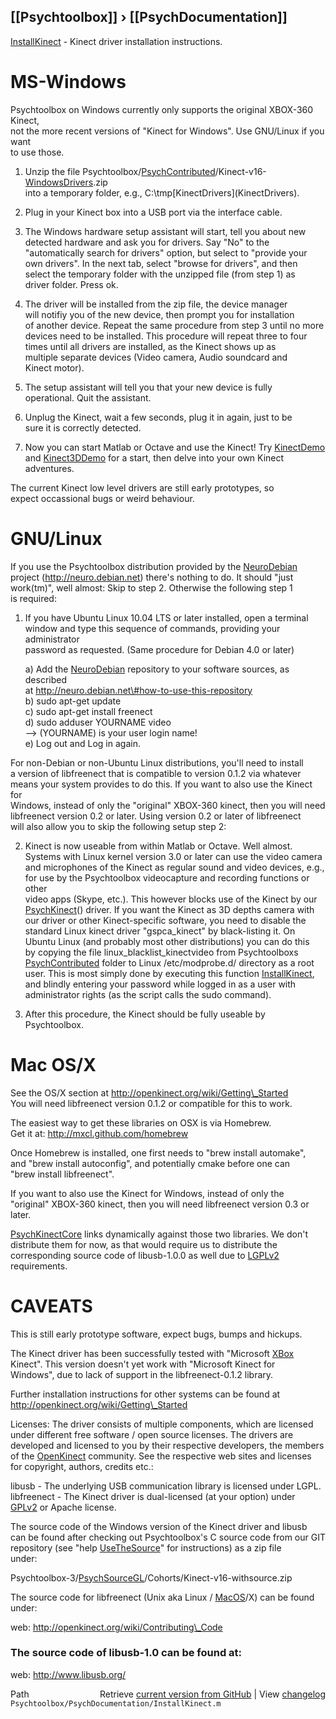 ## [[Psychtoolbox]] &#8250; [[PsychDocumentation]]

[InstallKinect](InstallKinect) - Kinect driver installation instructions.  
  
# MS-Windows  
  
Psychtoolbox on Windows currently only supports the original XBOX-360 Kinect,  
not the more recent versions of "Kinect for Windows". Use GNU/Linux if you want  
to use those.  
  
1. Unzip the file Psychtoolbox/[PsychContributed](PsychContributed)/Kinect-v16-[WindowsDrivers](WindowsDrivers).zip  
   into a temporary folder, e.g., C:\tmp\[KinectDrivers](KinectDrivers).  
  
2. Plug in your Kinect box into a USB port via the interface cable.  
  
3. The Windows hardware setup assistant will start, tell you about new  
   detected hardware and ask you for drivers. Say "No" to the  
   "automatically search for drivers" option, but select to "provide your  
   own drivers". In the next tab, select "browse for drivers", and then  
   select the temporary folder with the unzipped file (from step 1) as  
   driver folder. Press ok.  
  
4. The driver will be installed from the zip file, the device manager  
   will notifiy you of the new device, then prompt you for installation  
   of another device. Repeat the same procedure from step 3 until no more  
   devices need to be installed. This procedure will repeat three to four  
   times until all drivers are installed, as the Kinect shows up as  
   multiple separate devices (Video camera, Audio soundcard and  
   Kinect motor).  
  
5. The setup assistant will tell you that your new device is fully  
   operational. Quit the assistant.  
  
6. Unplug the Kinect, wait a few seconds, plug it in again, just to be  
   sure it is correctly detected.  
  
7. Now you can start Matlab or Octave and use the Kinect! Try [KinectDemo](KinectDemo)  
   and [Kinect3DDemo](Kinect3DDemo) for a start, then delve into your own Kinect adventures.  
  
The current Kinect low level drivers are still early prototypes, so  
expect occassional bugs or weird behaviour.  
  
  
# GNU/Linux  
  
If you use the Psychtoolbox distribution provided by the [NeuroDebian](NeuroDebian)  
project (http://neuro.debian.net) there's nothing to do. It should "just  
work(tm)", well almost: Skip to step 2. Otherwise the following step 1  
is required:  
  
1. If you have Ubuntu Linux 10.04 LTS or later installed, open a terminal  
window and type this sequence of commands, providing your administrator  
password as requested. (Same procedure for Debian 4.0 or later)  
  
   a) Add the [NeuroDebian](NeuroDebian) repository to your software sources, as described  
      at http://neuro.debian.net\#how-to-use-this-repository  
   b) sudo apt-get update  
   c) sudo apt-get install freenect  
   d) sudo adduser YOURNAME video  
      --\> (YOURNAME) is your user login name!  
   e) Log out and Log in again.  
  
For non-Debian or non-Ubuntu Linux distributions, you'll need to install  
a version of libfreenect that is compatible to version 0.1.2 via whatever  
means your system provides to do this. If you want to also use the Kinect for  
Windows, instead of only the "original" XBOX-360 kinect, then you will need  
libfreenect version 0.2 or later. Using version 0.2 or later of libfreenect  
will also allow you to skip the following setup step 2:  
  
2. Kinect is now useable from within Matlab or Octave. Well almost.  
Systems with Linux kernel version 3.0 or later can use the video camera  
and microphones of the Kinect as regular sound and video devices, e.g.,  
for use by the Psychtoolbox videocapture and recording functions or other  
video apps (Skype, etc.). This however blocks use of the Kinect by our  
[PsychKinect](PsychKinect)() driver. If you want the Kinect as 3D depths camera with  
our driver or other Kinect-specific software, you need to disable the  
standard Linux kinect driver "gspca\_kinect" by black-listing it. On  
Ubuntu Linux (and probably most other distributions) you can do this  
by copying the file linux\_blacklist\_kinectvideo from Psychtoolboxs  
[PsychContributed](PsychContributed) folder to Linux /etc/modprobe.d/ directory as a root  
user. This is most simply done by executing this function [InstallKinect](InstallKinect),  
and blindly entering your password while logged in as a user with  
administrator rights (as the script calls the sudo command).  
  
3. After this procedure, the Kinect should be fully useable by Psychtoolbox.  
  
  
# Mac OS/X  
  
See the OS/X section at http://openkinect.org/wiki/Getting\_Started  
You will need libfreenect version 0.1.2 or compatible for this to work.  
  
The easiest way to get these libraries on OSX is via Homebrew.  
Get it at: http://mxcl.github.com/homebrew  
  
Once Homebrew is installed, one first needs to "brew install automake",  
and "brew install autoconfig", and potentially cmake before one can  
"brew install libfreenect".  
  
If you want to also use the Kinect for Windows, instead of only the  
"original" XBOX-360 kinect, then you will need libfreenect version 0.3 or  
later.  
  
[PsychKinectCore](PsychKinectCore) links dynamically against those two libraries. We don't  
distribute them for now, as that would require us to distribute the  
corresponding source code of libusb-1.0.0 as well due to [LGPLv2](LGPLv2)  
requirements.  
  
  
# CAVEATS  
  
This is still early prototype software, expect bugs, bumps and hickups.  
  
The Kinect driver has been successfully tested with "Microsoft [XBox](XBox)  
Kinect". This version doesn't yet work with "Microsoft Kinect for  
Windows", due to lack of support in the libfreenect-0.1.2 library.  
  
Further installation instructions for other systems can be found at  
http://openkinect.org/wiki/Getting\_Started  
  
  
Licenses: The driver consists of multiple components, which are licensed  
under different free software / open source licenses. The drivers are  
developed and licensed to you by their respective developers, the members  
of the [OpenKinect](OpenKinect) community. See the respective web sites and licenses  
for copyright, authors, credits etc.:  
  
libusb - The underlying USB communication library is licensed under LGPL.  
libfreenect - The Kinect driver is dual-licensed (at your option) under  
[GPLv2](GPLv2) or Apache license.  
  
The source code of the Windows version of the Kinect driver and libusb  
can be found after checking out Psychtoolbox's C source code from our GIT  
repository (see "help [UseTheSource](UseTheSource)" for instructions) as a zip file  
under:  
  
Psychtoolbox-3/[PsychSourceGL](PsychSourceGL)/Cohorts/Kinect-v16-withsource.zip  
  
The source code for libfreenect (Unix aka Linux / [MacOS](MacOS)/X) can be found  
under:  
  
web: http://openkinect.org/wiki/Contributing\_Code  
  
### The source code of libusb-1.0 can be found at:  
  
web: http://www.libusb.org/  
  




<div class="code_header" style="text-align:right;">
  <span style="float:left;">Path&nbsp;&nbsp;</span> <span class="counter">Retrieve <a href=
  "https://raw.github.com/Psychtoolbox-3/Psychtoolbox-3/beta/Psychtoolbox/PsychDocumentation/InstallKinect.m">current version from GitHub</a> | View <a href=
  "https://github.com/Psychtoolbox-3/Psychtoolbox-3/commits/beta/Psychtoolbox/PsychDocumentation/InstallKinect.m">changelog</a></span>
</div>
<div class="code">
  <code>Psychtoolbox/PsychDocumentation/InstallKinect.m</code>
</div>

